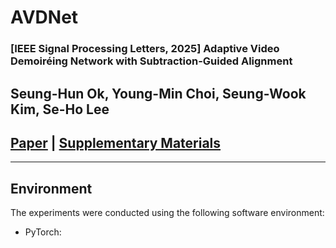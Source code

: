 # AVDNet
### **[IEEE Signal Processing Letters, 2025] Adaptive Video Demoiréing Network with Subtraction-Guided Alignment**
Seung-Hun Ok, Young-Min Choi, Seung-Wook Kim, Se-Ho Lee
---
##  [Paper](https://doi.org/10.1109/LSP.2025.3585820) | [Supplementary Materials](https://drive.google.com/file/d/1Bk-R0x-ACmo8sU7rr86cbPRTgkrHsTy5/view?usp=drive_link)
---
##  Environment
The experiments were conducted using the following software environment:
* PyTorch: 
